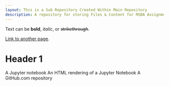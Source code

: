 ```yaml
---
layout: This is a Sub Repository Created Within Main Repository
description: A repository for storing Files & Content for MSBA Assignment 3
---
```


Text can be **bold**, _italic_, or ~~strikethrough~~.

[Link to another page](./another-page.html).

# Header 1
A Jupyter notebook
An HTML rendering of a Jupyter Notebook
A GitHub.com repository


